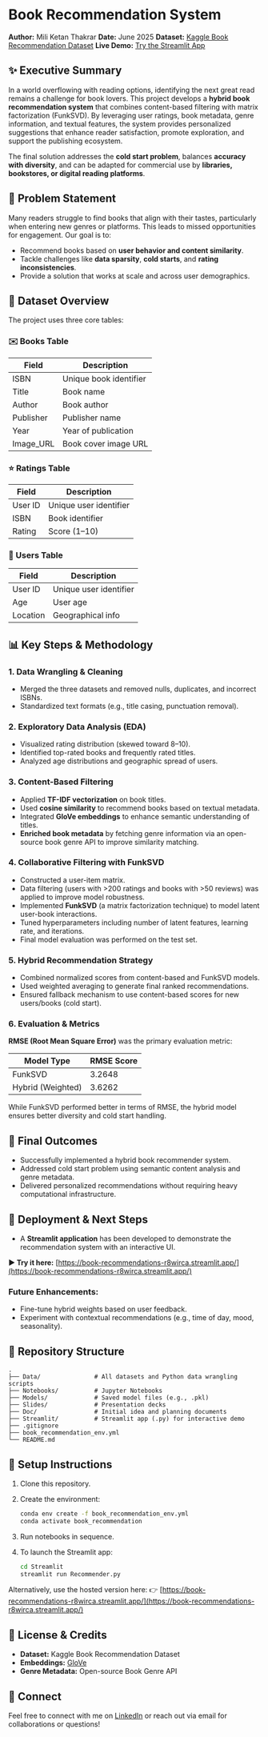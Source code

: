 # Book Recommendation System

**Author:** Mili Ketan Thakrar
**Date:** June 2025
**Dataset:** [Kaggle Book Recommendation Dataset](https://www.kaggle.com/datasets/arashnic/book-recommendation-dataset)
**Live Demo:** [Try the Streamlit App](https://book-recommendations-r8wirca.streamlit.app/)


## ✨ Executive Summary

In a world overflowing with reading options, identifying the next great read remains a challenge for book lovers. This project develops a **hybrid book recommendation system** that combines content-based filtering with matrix factorization (FunkSVD). By leveraging user ratings, book metadata, genre information, and textual features, the system provides personalized suggestions that enhance reader satisfaction, promote exploration, and support the publishing ecosystem.

The final solution addresses the **cold start problem**, balances **accuracy with diversity**, and can be adapted for commercial use by **libraries, bookstores, or digital reading platforms**.


## 🔗 Problem Statement

Many readers struggle to find books that align with their tastes, particularly when entering new genres or platforms. This leads to missed opportunities for engagement. Our goal is to:

* Recommend books based on **user behavior and content similarity**.
* Tackle challenges like **data sparsity**, **cold starts**, and **rating inconsistencies**.
* Provide a solution that works at scale and across user demographics.


## 📑 Dataset Overview

The project uses three core tables:

### ✉️ Books Table

| Field      | Description            |
| ---------- | ---------------------- |
| ISBN       | Unique book identifier |
| Title      | Book name              |
| Author     | Book author            |
| Publisher  | Publisher name         |
| Year       | Year of publication    |
| Image\_URL | Book cover image URL   |

### ⭐ Ratings Table

| Field   | Description            |
| ------- | ---------------------- |
| User ID | Unique user identifier |
| ISBN    | Book identifier        |
| Rating  | Score (1–10)           |

### 👤 Users Table

| Field    | Description            |
| -------- | ---------------------- |
| User ID  | Unique user identifier |
| Age      | User age               |
| Location | Geographical info      |


## 📊 Key Steps & Methodology

### 1. Data Wrangling & Cleaning

* Merged the three datasets and removed nulls, duplicates, and incorrect ISBNs.
* Standardized text formats (e.g., title casing, punctuation removal).

### 2. Exploratory Data Analysis (EDA)

* Visualized rating distribution (skewed toward 8–10).
* Identified top-rated books and frequently rated titles.
* Analyzed age distributions and geographic spread of users.

### 3. Content-Based Filtering

* Applied **TF-IDF vectorization** on book titles.
* Used **cosine similarity** to recommend books based on textual metadata.
* Integrated **GloVe embeddings** to enhance semantic understanding of titles.
* **Enriched book metadata** by fetching genre information via an open-source book genre API to improve similarity matching.

### 4. Collaborative Filtering with FunkSVD

* Constructed a user-item matrix.
* Data filtering (users with >200 ratings and books with >50 reviews) was applied to improve model robustness.
* Implemented **FunkSVD** (a matrix factorization technique) to model latent user-book interactions.
* Tuned hyperparameters including number of latent features, learning rate, and iterations.
* Final model evaluation was performed on the test set.

### 5. Hybrid Recommendation Strategy

* Combined normalized scores from content-based and FunkSVD models.
* Used weighted averaging to generate final ranked recommendations.
* Ensured fallback mechanism to use content-based scores for new users/books (cold start).

### 6. Evaluation & Metrics

**RMSE (Root Mean Square Error)** was the primary evaluation metric:

| Model Type        | RMSE Score |
| ----------------- | ---------- |
| FunkSVD           | 3.2648     |
| Hybrid (Weighted) | 3.6262     |

While FunkSVD performed better in terms of RMSE, the hybrid model ensures better diversity and cold start handling.


## 🤝 Final Outcomes

* Successfully implemented a hybrid book recommender system.
* Addressed cold start problem using semantic content analysis and genre metadata.
* Delivered personalized recommendations without requiring heavy computational infrastructure.

## 🚀 Deployment & Next Steps

* A **Streamlit application** has been developed to demonstrate the recommendation system with an interactive UI.

**▶ Try it here:** [https://book-recommendations-r8wirca.streamlit.app/](https://book-recommendations-r8wirca.streamlit.app/)

### Future Enhancements:

* Fine-tune hybrid weights based on user feedback.
* Experiment with contextual recommendations (e.g., time of day, mood, seasonality).

## 📂 Repository Structure

```
.
├── Data/               # All datasets and Python data wrangling scripts
├── Notebooks/          # Jupyter Notebooks
├── Models/             # Saved model files (e.g., .pkl)
├── Slides/             # Presentation decks
├── Doc/                # Initial idea and planning documents
├── Streamlit/          # Streamlit app (.py) for interactive demo
├── .gitignore
├── book_recommendation_env.yml
└── README.md
```

## 🚪 Setup Instructions

1. Clone this repository.

2. Create the environment:

   ```bash
   conda env create -f book_recommendation_env.yml
   conda activate book_recommendation
   ```

3. Run notebooks in sequence.

4. To launch the Streamlit app:

   ```bash
   cd Streamlit
   streamlit run Recommender.py
   ```

Alternatively, use the hosted version here:
👉 [https://book-recommendations-r8wirca.streamlit.app/](https://book-recommendations-r8wirca.streamlit.app/)

## 📄 License & Credits

* **Dataset:** Kaggle Book Recommendation Dataset
* **Embeddings:** [GloVe](https://nlp.stanford.edu/projects/glove/)
* **Genre Metadata:** Open-source Book Genre API

## 📢 Connect

Feel free to connect with me on [LinkedIn](https://www.linkedin.com/in/mili-ketan-thakrar) or reach out via email for collaborations or questions!


